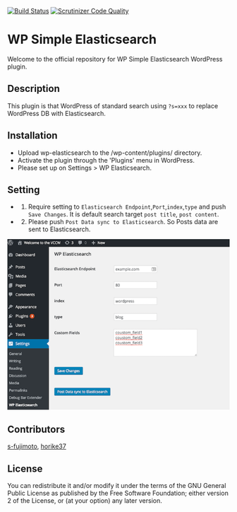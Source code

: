 [![Build Status](https://travis-ci.org/horike37/wp-elasticsearch.svg?branch=master)](https://travis-ci.org/horike37/wp-elasticsearch) [![Scrutinizer Code Quality](https://scrutinizer-ci.com/g/horike37/wp-elasticsearch/badges/quality-score.png?b=master)](https://scrutinizer-ci.com/g/horike37/wp-elasticsearch/?branch=master)
# WP Simple Elasticsearch
Welcome to the official repository for WP Simple Elasticsearch WordPress plugin.

## Description
This plugin is that WordPress of standard search using `?s=xxx` to replace WordPress DB with Elasticsearch.

## Installation
- Upload wp-elasticsearch to the /wp-content/plugins/ directory.
- Activate the plugin through the 'Plugins' menu in WordPress.
- Please set up on Settings > WP Elasticsearch.

## Setting
- 1. Require setting to `Elasticsearch Endpoint`,`Port`,`index`,`type` and push `Save Changes`. It is default search target `post title`, `post content`.
- 2. Please push `Post Data sync to Elasticsearch`. So Posts data are sent to Elasticsearch.
<img src="https://raw.githubusercontent.com/horike37/wp-elasticsearch/master/screenshot-1.png" title="screenshot"/>

## Contributors
[s-fujimoto](https://github.com/s-fujimoto), [horike37](https://github.com/horike37/)

## License
You can redistribute it and/or modify it under the terms of the GNU General Public License as published by the Free Software Foundation; either version 2 of the License, or (at your option) any later version.

